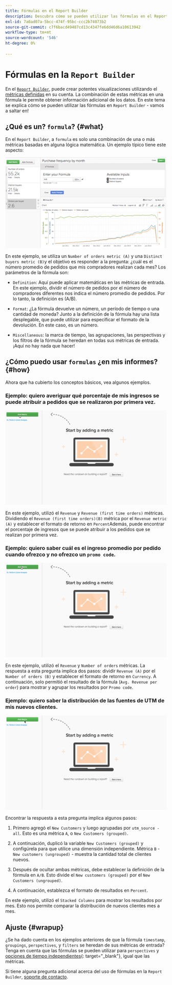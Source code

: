 ```yaml
---
title: Fórmulas en el Report Builder
description: Descubra cómo se pueden utilizar las fórmulas en el Report Builder.
exl-id: 7a0ad07a-5bcc-474f-95bc-ccc2b74073b2
source-git-commit: c7f6bacd49487cd13c4347fe6dd46d6a10613942
workflow-type: tm+mt
source-wordcount: '546'
ht-degree: 0%

---
```


# Fórmulas en la `Report Builder`

En el [`Report Builder`](../../tutorials/using-visual-report-builder.md), puede crear potentes visualizaciones utilizando el [métricas definidas](../../data-user/reports/ess-manage-data-metrics.md) en su cuenta. La combinación de estas métricas en una fórmula le permite obtener información adicional de los datos. En este tema se explica cómo se pueden utilizar las fórmulas en `Report Builder` - vamos a saltar en!

## ¿Qué es un? `formula`? {#what}

En el `Report Builder`, a `formula` es solo una combinación de una o más métricas basadas en alguna lógica matemática. Un ejemplo típico tiene este aspecto:

![](../../assets/formula-example.png)

En este ejemplo, se utiliza un `Number of orders metric (A)` y una `Distinct buyers metric (B)`y el objetivo es responder a la pregunta: ¿cuál es el número promedio de pedidos que mis compradores realizan cada mes? Los parámetros de la fórmula son:

* `Definition`: Aquí puede aplicar matemáticas en las métricas de entrada. En este ejemplo, dividir el número de pedidos por el número de compradores diferentes nos indica el número promedio de pedidos. Por lo tanto, la definición es (A/B).

* `Format`: ¿La fórmula devuelve un número, un período de tiempo o una cantidad de moneda? Junto a la definición de la fórmula hay una lista desplegable, que puede utilizar para especificar el formato de la devolución. En este caso, es un número.

* `Miscellaneous`: la marca de tiempo, las agrupaciones, las perspectivas y los filtros de la fórmula se heredan en todas sus métricas de entrada. ¡Aquí no hay nada que hacer!

## ¿Cómo puedo usar `formulas` ¿en mis informes? {#how}

Ahora que ha cubierto los conceptos básicos, vea algunos ejemplos.

### Ejemplo: quiero averiguar qué porcentaje de mis ingresos se puede atribuir a pedidos que se realizaron por primera vez.

![Uso de fórmulas para encontrar el porcentaje de ingresos atribuido a pedidos que se realizaron por primera vez](../../assets/first_time_orders.gif)

En este ejemplo, utilizó el `Revenue` y `Revenue (first time orders)` métricas. Dividiendo el `Revenue (first time orders)(B)` métrica por el `Revenue metric (A)` y establecer el formato de retorno en `Percent`Además, puede encontrar el porcentaje de ingresos que se puede atribuir a los pedidos que se realizan por primera vez.

### Ejemplo: quiero saber cuál es el ingreso promedio por pedido cuando ofrezco y no ofrezco un `promo code`.

![Uso de fórmulas para encontrar los ingresos promedio por pedido con y sin códigos de promoción](../../assets/promo_code.gif)

En este ejemplo, utilizó el `Revenue` y `Number of orders` métricas. La respuesta a esta pregunta implica dos pasos: dividir `Revenue (A)` por el `Number of orders (B)` y establecer el formato de retorno en `Currency`. A continuación, solo permitió el resultado de la fórmula (`Avg. Revenue per order`) para mostrar y agrupar los resultados por `Promo code`.

### Ejemplo: quiero saber la distribución de las fuentes de UTM de mis nuevos clientes.

![Uso de fórmulas para encontrar la distribución de las fuentes de UTM de los nuevos clientes](../../assets/distro.gif)

Encontrar la respuesta a esta pregunta implica algunos pasos:

1. Primero agregó el `New Customers` y luego agrupadas por `utm_source - all`. Esto es una métrica `A`, o `New Customers (grouped)`.

1. A continuación, duplicó la variable `New Customers (grouped)` y configúrela para que utilice una dimensión independiente. Métrica `B` - `New customers (ungrouped)` - muestra la cantidad total de clientes nuevos.

1. Después de ocultar ambas métricas, debe establecer la definición de la fórmula en `A/B`. Esto divide el `New customers (grouped)` por el `New Customers (ungrouped)`.

1. A continuación, establezca el formato de resultados en `Percent`.

En este ejemplo, utilizó el `Stacked Columns` para mostrar los resultados por mes. Esto nos permite comparar la distribución de nuevos clientes mes a mes.

## Ajuste {#wrapup}

¿Se ha dado cuenta en los ejemplos anteriores de que la fórmula `timestamp`, `groupings`, `perspectives`, y `filters` se heredan de sus métricas de entrada? Tenga en cuenta que las fórmulas se pueden utilizar para `perspectives` y [opciones de tiempo independientes](../../tutorials/time-options-visual-rpt-bldr.md){: target=&quot;_blank&quot;}, igual que las métricas.

Si tiene alguna pregunta adicional acerca del uso de fórmulas en la `Report Builder`, [soporte de contacto](https://experienceleague.adobe.com/docs/commerce-knowledge-base/kb/troubleshooting/miscellaneous/mbi-service-policies.html).
